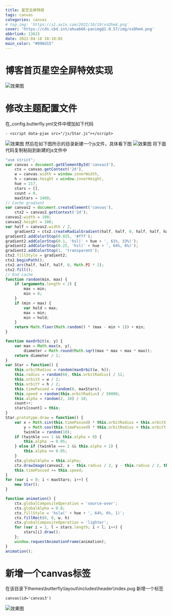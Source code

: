 ```yaml
---
title: 星空全屏特效
tags: canvas
categories: canvas
# top_img: 'https://s1.ax1x.com/2022/10/19/xsDhm4.png'
cover: 'https://cdn.cbd.int/ahua666-panimg@1.0.57/img/xsDhm4.png'
abbrlink: 13615
date: 2022-04-18 18:10:02
main_color: "#090d15"
---
```


# 博客首页星空全屏特效实现

![效果图](https://cdn.cbd.int/ahua666-panimg@1.0.57/img/xsDhm4.png)

# 修改主题配置文件
在_config.butterfly.yml文件中增加如下代码
```
- <script data-pjax src="/js/Star.js"></script>
```
![效果图](https://pans.ahuaaa.cn/img/20220501162007.png)
然后在如下图所示的目录新建一个js文件，具体看下图
![效果图](https://pans.ahuaaa.cn/img/20220501162000.png)
将下面代码复制粘贴到新建的js文件中

```JavaScript
"use strict";
var canvas = document.getElementById('canvas3'),
	ctx = canvas.getContext('2d'),
	w = canvas.width = window.innerWidth,
	h = canvas.height = window.innerHeight,
	hue = 217,
	stars = [],
	count = 0,
	maxStars = 1400;
// Cache gradient
var canvas2 = document.createElement('canvas'),
	ctx2 = canvas2.getContext('2d');
canvas2.width = 100;
canvas2.height = 100;
var half = canvas2.width / 2,
	gradient2 = ctx2.createRadialGradient(half, half, 0, half, half, half);
gradient2.addColorStop(0.025, '#fff');
gradient2.addColorStop(0.1, 'hsl(' + hue + ', 61%, 33%)');
gradient2.addColorStop(0.25, 'hsl(' + hue + ', 64%, 6%)');
gradient2.addColorStop(1, 'transparent');
ctx2.fillStyle = gradient2;
ctx2.beginPath();
ctx2.arc(half, half, half, 0, Math.PI * 2);
ctx2.fill();
// End cache
function random(min, max) {
	if (arguments.length < 2) {
		max = min;
		min = 0;
	}
	if (min > max) {
		var hold = max;
		max = min;
		min = hold;
	}
	return Math.floor(Math.random() * (max - min + 1)) + min;
}

function maxOrbit(x, y) {
	var max = Math.max(x, y),
		diameter = Math.round(Math.sqrt(max * max + max * max));
	return diameter / 2;
}
var Star = function() {
	this.orbitRadius = random(maxOrbit(w, h));
	this.radius = random(60, this.orbitRadius) / 12;
	this.orbitX = w / 2;
	this.orbitY = h / 2;
	this.timePassed = random(0, maxStars);
	this.speed = random(this.orbitRadius) / 50000;
	this.alpha = random(2, 10) / 10;
	count++;
	stars[count] = this;
}
Star.prototype.draw = function() {
	var x = Math.sin(this.timePassed) * this.orbitRadius + this.orbitX,
		y = Math.cos(this.timePassed) * this.orbitRadius + this.orbitY,
		twinkle = random(10);
	if (twinkle === 1 && this.alpha > 0) {
		this.alpha -= 0.05;
	} else if (twinkle === 2 && this.alpha < 1) {
		this.alpha += 0.05;
	}
	ctx.globalAlpha = this.alpha;
	ctx.drawImage(canvas2, x - this.radius / 2, y - this.radius / 2, this.radius, this.radius);
	this.timePassed += this.speed;
}
for (var i = 0; i < maxStars; i++) {
	new Star();
}

function animation() {
	ctx.globalCompositeOperation = 'source-over';
	ctx.globalAlpha = 0.8;
	ctx.fillStyle = 'hsla(' + hue + ', 64%, 6%, 1)';
	ctx.fillRect(0, 0, w, h)
	ctx.globalCompositeOperation = 'lighter';
	for (var i = 1, l = stars.length; i < l; i++) {
		stars[i].draw();
	};
	window.requestAnimationFrame(animation);
}
animation();
```
# 新增一个canvas标签
在该目录下themes\butterfly\layout\includes\header\index.pug 新增一个标签
```pug
canvas(id='canvas3')
```
![效果图](https://pans.ahuaaa.cn/img/20220501161934.png)
